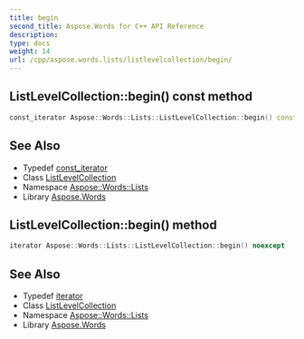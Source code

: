 ```yaml
---
title: begin
second_title: Aspose.Words for C++ API Reference
description: 
type: docs
weight: 14
url: /cpp/aspose.words.lists/listlevelcollection/begin/
---
```

## ListLevelCollection::begin() const method




```cpp
const_iterator Aspose::Words::Lists::ListLevelCollection::begin() const noexcept
```

## See Also

* Typedef [const_iterator](../const_iterator/)
* Class [ListLevelCollection](../)
* Namespace [Aspose::Words::Lists](../../)
* Library [Aspose.Words](../../../)
## ListLevelCollection::begin() method




```cpp
iterator Aspose::Words::Lists::ListLevelCollection::begin() noexcept
```

## See Also

* Typedef [iterator](../iterator/)
* Class [ListLevelCollection](../)
* Namespace [Aspose::Words::Lists](../../)
* Library [Aspose.Words](../../../)
